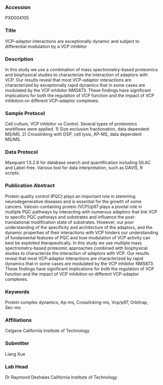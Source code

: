 ### Accession
PXD004105

### Title
VCP–adaptor interactions are exceptionally dynamic and subject to differential modulation by a VCP inhibitor

### Description
In this study we use a combination of mass spectrometry-based proteomics and biophysical studies to characterize the interaction of adaptors with VCP. Our results reveal that most VCP–adaptor interactions are characterized by exceptionally rapid dynamics that in some cases are modulated by the VCP inhibitor NMS873. These findings have significant implications for both the regulation of VCP function and the impact of VCP inhibition on different VCP–adaptor complexes.

### Sample Protocol
Cell culture, VCP inhibitor vs Control. Several types of proteomics workflows were applied. 1) Size exclusion fractionation, data dependent MS/MS. 2) Crosslinking with DSP, cell lysis, AP-MS, data dependent MS/MS.

### Data Protocol
Maxquant 1.5.2.8 for database search and quantification including SILAC and Label-free. Various tool for data interpretation, such as DAVIS, R scripts.

### Publication Abstract
Protein quality control (PQC) plays an important role in stemming neurodegenerative diseases and is essential for the growth of some cancers. Valosin-containing protein (VCP)/p97 plays a pivotal role in multiple PQC pathways by interacting with numerous adaptors that link VCP to specific PQC pathways and substrates and influence the post-translational modification state of substrates. However, our poor understanding of the specificity and architecture of the adaptors, and the dynamic properties of their interactions with VCP hinders our understanding of fundamental features of PQC and how modulation of VCP activity can best be exploited therapeutically. In this study we use multiple mass spectrometry-based proteomic approaches combined with biophysical studies to characterize the interaction of adaptors with VCP. Our results reveal that most VCP-adaptor interactions are characterized by rapid dynamics that in some cases are modulated by the VCP inhibitor NMS873. These findings have significant implications for both the regulation of VCP function and the impact of VCP inhibition on different VCP-adaptor complexes.

### Keywords
Protein complex dynamics, Ap-ms, Crosslinking-ms, Vcp/p97, Orbitrap, Sec-ms

### Affiliations
Celgene
California Institute of Technology

### Submitter
Liang Xue

### Lab Head
Dr Raymond Deshaies
California Institute of Technology


